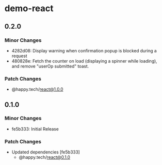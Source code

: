 # demo-react

## 0.2.0

### Minor Changes

- 4282d08: Display warning when confirmation popup is blocked during a request
- 480828e: Fetch the counter on load (displaying a spinner while loading), and remove "userOp submitted" toast.

### Patch Changes

- @happy.tech/react@1.0.0

## 0.1.0

### Minor Changes

- fe5b333: Initial Release

### Patch Changes

- Updated dependencies [fe5b333]
  - @happy.tech/react@0.1.0
